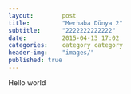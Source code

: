 ```yaml
---
layout:        post
title:         "Merhaba Dünya 2"
subtitle:      "2222222222222"
date:          2015-04-13 17:02
categories:    category category
header-img:    "images/"
published: true
---
```

Hello world